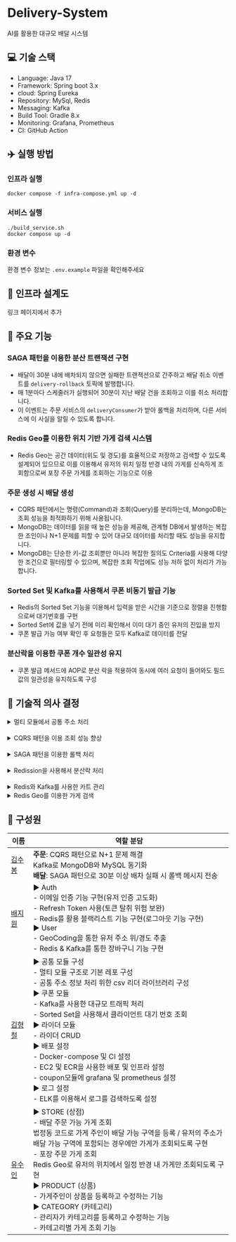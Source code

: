 # Delivery-System

AI를 활용한 대규모 배달 시스템

## 💻 기술 스택

- Language: Java 17
- Framework: Spring boot 3.x
- cloud: Spring Eureka
- Repository: MySql, Redis
- Messaging: Kafka
- Build Tool: Gradle 8.x
- Monitoring: Grafana, Prometheus
- CI: GitHub Action

## ✈️ 실행 방법

### 인프라 실행

```shell
docker compose -f infra-compose.yml up -d
```

### 서비스 실행

```shell
./build_service.sh
docker compose up -d
```

### 환경 변수

환경 변수 정보는
`.env.example` 파일을 확인해주세요

## 💾 인프라 설계도

링크 페이지에서 추가

## 🛵 주요 기능

### SAGA 패턴을 이용한 분산 트랜잭션 구현

- 배달이 30분 내에 배차되지 않으면 실패한 트랜잭션으로 간주하고 배달 취소 이벤트를
  `delivery-rollback` 토픽에 발행합니다.
- 매 1분마다 스케줄러가 실행되어 30분이 지난 배달 건을 조회하고 이를 취소 처리합니다.
- 이 이벤트는 주문 서비스의 `deliveryConsumer`가 받아 롤백을 처리하며, 다른 서비스에 이 사실을 알릴 수 있도록 합니다.

### Redis Geo를 이용한 위치 기반 가게 검색 시스템

- Redis Geo는 공간 데이터(위도 및 경도)를 효율적으로 저장하고 검색할 수 있도록 설계되어 있으므로 이를 이용해서 유저의 위치 일정 반경 내의 가게를 신속하게 조회함으로써
  포장 주문 가게를 조회하는 기능으로 이용

### 주문 생성 시 배달 생성

- CQRS 패턴에서는 명령(Command)과 조회(Query)를 분리하는데, MongoDB는 조회 성능을 최적화하기 위해 사용됩니다.
- MongoDB는 데이터를 읽을 때 높은 성능을 제공해, 관계형 DB에서 발생하는 복잡한 조인이나 N+1 문제를 피할 수 있어 대규모 데이터를 처리할 때도 성능을 유지합니다.
- MongoDB는 단순한 키-값 조회뿐만 아니라 복잡한 질의도 Criteria를 사용해 다양한 조건으로 필터링할 수 있으며, 복잡한 조회 작업에도 성능 저하 없이 처리가
  가능합니다.

### Sorted Set 및 Kafka를 사용해서 쿠폰 비동기 발급 기능

- Redis의 Sorted Set 기능을 이용해서 입력을 받은 시간을 기준으로 정렬을 진행함으로써 대기번호를 구현
- Sorted Set에 값을 넣기 전에 미리 확인해서 이미 대기 중인 유저의 진입을 방지
- 쿠폰 발급 가능 여부 확인 후 요청들은 모두 Kafka로 데이터를 전달

### 분산락을 이용한 쿠폰 개수 일관성 유지

- 쿠폰 발급 메서드에 AOP로 분산 락을 적용하여 동시에 여러 요청이 들어와도 필드 값의 일관성을 유지하도록 구성

## 📠 기술적 의사 결정

<details> <summary>멀티 모듈에서 공통 주소 처리</summary><br>

### 고민 했던 사항

서비스 모듈 간 주소 선택 기준으로 정부에서 제공하는 법정동 ID를 사용하기로 결정했습니다. 이에 따라 주소 정보를 각 모듈 간에 어떻게 관리할 지 고민을 하였습니다.

- **별도의 서버 생성**: 다른 모듈에서 사용하는 주소를 위해 서버를 생성
- **CSV 파일 개별 관리**: 각 모듈에서 별도로 CSV파일을 관리

그러나 이번 프로젝트를 MSA로 구성을 하면서 이미 여러 서버가 존재하는 상황에서 공통 주소 처리를 위한 서버를 하나 더 추가하는 것은 부담이 될 것으로 판단 되었고 CSV 파일이
변경될 때마다 모든 서비스에서 동일한 작업을 반복해야 하는 것은 비효율적이라 판단되었습니다.

CSV파일이 5MB 정도이고 전체 라인도 5만라인으로 한 번 순회하는 데도 0.1초도 안걸리기 때문에 이에 대한 대안으로 멀티 모듈 공통 라이브러리를 사용해서 CSV 파일을 통합
관리하는 방안으로 결정하였습니다.

### 기술적 결정 사항

openCSV를 사용해서 저장된 CSV파일을 메모리로 읽어 온다.

```java
private final ResourceLoader resourceLoader;

Resource resource = resourceLoader.getResource("classpath:" + ADDRESS_CSV);

CSVReader reader = new CSVReader(
    new InputStreamReader(resource.getInputStream(), Charset.forName("EUC-KR")));

List<String[]> strings = reader.readAll();
this.addressSetList =strings.

subList(1,strings.size());
```

이후 주소 목록의 저장방식을 `code: 주소정보` 의 Map 형식으로 보관하여서 code로도 접근할 수 있고 `values` method를 이용한 목록 접근으로도 가능하게
하였다.
</details><br>

<details> <summary>CQRS 패턴을 이용 조회 성능 향상</summary><br>

- CQRS를 주문 서비스에 적용한 이유는 명령(Command)와 조회(Query)의 책임을 분리함으로써 각 작업의 성능을 최적화하기 위함이다. 주문 시스템에서는 대규모 트랜잭션
  처리와 대량의 조회 요청이 발생하는데, 조회시 대량의 데이터를 빠르게 검색할 수 있는 MongoDB를 사용하여, 복잡한 조인과 N+1 문제를 피하고 조회 성능을 높일 수 있다.
    - 많은 Nosql중 mongoDB를 사용한 이유
        - MongoDB는 단순한 키-값 조회뿐 아니라 복잡한 질의(Query)를 지원한다. Criteria를 사용하여 다양한 조건 기반의 필터링을 지원하며, 복잡한 조회
          작업에도 성능 저하 없이 다양한 쿼리 옵션을 제공할 수 있기 때문에 MongDB를 채택 했다. 쿼리성능이 월등히 뛰어난 elasticSearch도 있었지만
          환경세팅 등을 고려하였을때 가장 러닝커브가 적은 mongoDB가 적합하다고 판단했습니다. 이후엔 elasticSearch를 공부하여 적용할 예정이다.
    - **CQRS에서 Kafka의 활용(RDS와 Nosql 데이터 동기화)**
        - create, update등의 command 관련 서비스가 실행 되었을 때 kafka의 이벤트를 동시에 보내 mongoDB에 save하는 방법을 사용하였다.
          CDC(Change Data Capture)로 RDS에서 데이터의 변경을 감지하고 이벤트 처리를 하는 방법을 채택해야 kafka에서 문제가 생겼을 때 데이터
          정합성 측면에서 더 좋지만 debizium 등 복잡한 환경세팅의 어려운점을 반영하여 이렇게 처리 하였다.

</details><br>
<details> <summary>SAGA 패턴을 이용한 롤백 처리</summary><br>

- SAGA 패턴을 사용하여 배달 시스템에서 롤백 처리를 구현한 이유는 **분산 트랜잭션에서 데이터 일관성을 유지**하기 위함이다. 예를 들어, 배달이 30분 내에 배차되지 않을
  경우 배달이 취소되는데, 이때 **알림 서비스나 주문 서비스**의 상태도 변경되어야 한다. SAGA 패턴의 **보상 트랜잭션**을 통해 실패한 트랜잭션에 대한 상태를 되돌리고,
  전체 시스템의 **데이터 무결성**을 보장할 수 있다.
    - kafka를 선택한 이유
        - 배달 취소와 같은 롤백 처리는 비동기적으로 처리되며, `delivery-rollback` 토픽을 통해 이벤트 기반으로 서비스 간 통신이 이루어진다. 이를 통해
          서비스 간 강한 결합을 피하면서 유연하게 트랜잭션을 관리할 수 있다.

</details><br>
<details> <summary>Redission을 사용해서 분산락 처리</summary><br>

### 분산락의 적용 이유

**비관적락**

- 데이터를 읽고 수정하는 동안 다른 트랜잭션이 접근하지 못하게 함
- 동시성 문제가 발생할 가능성이 높지만 성능 저하가 발생할 수 있다.

**낙관적락**

- 업데이트 시점에 데이터의 변경 여부를 확인하고 변경되었는 지 검증한다.
- 락을 걸지 않기 때문에 성능이 우수하나 충돌이 발생하면 롤백 및 재시도를 해야 한다.

**분산 락**

- 분산 시스템을 활용해서 락을 관리함으로써 동일한 리소스에 접근할 때 충돌을 방지함
- 여러 인스턴스 간에 동시성 문제를 해결할 수 있으나 분산 시스템이 장애가 생기면 문제가
  발생할 수 있다.

이번에 락을 적용할 부분은 쿠폰 재고의 일관성을 유지하기 위함으로 충돌이 잦게 발생할 거라 예상이 되므로 낙관적락은 제외 하였습니다.

MSA 환경에서 여러 인스턴스가 동일한 DB에 접근하므로 DB 자체에 락을 걸 경우 성능 저하가 발생할 수 있습니다.

위의 이유로 Redis를 사용한 분산락을 도입하기로 하였습니다.

### Redission 라이브러리를 사용한 이유

Spring에서는 Redis를 사용할 때, 주로 Lettuce와 Redisson 라이브러리를 사용합니다.

- Lettuce는 가벼우며 빠른 성능을 제공하기 때문에, 일반적인 캐싱 용도에 적합합니다.
- Redisson은 분산 락 기능을 보다 안정적으로 제공합니다.

락 구현의 차이점:

- Lettuce는 락을 구현할 때 SETNX 명령어를 사용하며, Spin Lock 방식으로 지속적으로 Redis에 요청을 보내 락을 확보합니다. 이 방식은 간단하지만, 네트워크
  부하가 발생할 수 있습니다.
- Redisson은 RedLock 알고리즘을 사용하며, Pub/Sub 구조로 락을 관리합니다. 이 방식은 네트워크 부하를 줄이고 더 안정적인 분산 락을 제공합니다.

위의 이유로 락 구현에 더 효율적으로 구현하는 Redission 라이브러리를 선택하였습니다.

</details><br>
<details> <summary>Redis와 Kafka를 사용한 카트 관리</summary><br>

### Redis 사용 이유

장바구니 기능으로는

- 제품에 대해 장바구니 추가
- 기존 제품을 다시 추가하면 수량 증가, 같은 매장의 다른 제품을 추가하면 해당 제품 추가
- 새로운 가게의 제품을 추가하면 기존 데이터 삭제 및 신규 추가

이에 따라 DB를 구성해야 했는데 MYSQL를 통해 진행하게 되면 데이터 용량도 증가하고 제품에 따른 수량 증가 및 제품 추가부분에서도 많은 쿼리문을 작업하게 되어 시간이 많은
필요하게 된다. 따라서 인메모리 데이터베이스인 Redis를 사용하여 구현하도록 하였다.

### Kafka 사용 이유

현재 물건을 장바구니에 담기 위해서는 물건 상세정보 End Point에서 담아야 하는데 User와 Product서비스는 별도의 서비스이므로 Product서비스에서 장바구니에 넣는
이벤트가 발생 시 User쪽에서 장바구니를 생성해줘야 한다.

따라서 이를 위해 Kafka를 통해 Product서비스에서 제품을 장바구니에 담는 End Point가 동작하는 이벤트 발생 시 User쪽에서 해당 데이터를 가져와 해당 유저에 대해
장바구니 데이터를 Redis에 저장하도록 구현하여 FeignClient를 통해 진행하는 것보다 속도 향상이 되었고, 동시성 처리도 가능하기에 사용하게 되었다.

</details>
<details> <summary>Redis Geo를 이용한 가게 검색</summary><br>

Redis Geo를 이용한 가게 검색은 위치 기반 서비스에서 효율적으로 가게를 조회하는 기능을 제공한다. Redis Geo는 위도와 경도 데이터를 저장하고 검색할 수 있는 기능을
제공하며, 특정 위치에서 일정 반경 내에 있는 가게를 매우 빠르게 찾을 수 있다. 이를 통해 사용자는 자신의 위치를 기준으로 가까운 가게를 신속하게 조회할 수 있다.

### Redis Geo를 이용한 가게 검색의 주요 기능

1. 위치 정보 저장: Redis Geo는 가게의 위도와 경도를 기반으로 좌표 데이터를 저장한다. 각 가게는 고유의 ID와 함께 위치 정보로 저장되며, 이를 통해 나중에 위치 기반
   검색이 가능해진다.
2. **반경 내 검색**: 사용자는 자신의 위치(위도, 경도)를 기준으로 **일정 반경 내에 있는 가게를 검색**할 수 있다. Redis의 `GEORADIUS`  명령어를 사용해
   특정 반경 내의 가게 목록을 빠르게 반환한다.
3. **빠른 응답 속도**: Redis의 인메모리 데이터 처리 특성 덕분에 위치 기반 조회 속도가 매우 빠르다. 이는 사용자 경험을 개선하고 실시간으로 가게 정보를 제공하는 데
   적합하다.

</details>

## 🐶 구성원

| 이름                                                 | 역할 분담                                                                                                                                                                                                                                                                                                                                           |
|----------------------------------------------------|-------------------------------------------------------------------------------------------------------------------------------------------------------------------------------------------------------------------------------------------------------------------------------------------------------------------------------------------------|
| [김수봉](https://github.com/bongbongbon) &nbsp;&nbsp; | **주문**: CQRS 패턴으로 N+1 문제 해결 <br> Kafka로 MongoDB와 MySQL 동기화 <br> **배달**: SAGA 패턴으로 30분 이상 배차 실패 시 롤백 메시지 전송                                                                                                                                                                                                                                      |
| [배지원](https://github.com/Bae-Ji-Won)               | ▶ Auth <br>- 이메일 인증 기능 구현(유저 인증 고도화) <br>- Refresh Token 사용(토큰 탈취 위험 보완)  <br>- Redis를 활용 블랙리스트 기능 구현(로그아웃 기능 구현) <br>▶ User <br>- GeoCoding을 통한 유저 주소 위/경도 추출 <br>- Redis & Kafka를 통한 장바구니 기능 구현                                                                                                                                               |
| [김형철](https://github.com/shurona)                  | ▶ 공통 모듈 구성 <br>- 멀티 모듈 구조로 기본 레포 구성 <br>- 공통 주소 정보 처리 위한 csv 리더 라이브러리 구성 <br>▶ 쿠폰 모듈 <br>-  Kafka를 사용한 대규모 트래픽 처리 <br>- Sorted Set을 사용해서 클라이언트 대기 번호 조회 <br>▶ 라이더 모듈  <br>- 라이더 CRUD <br>▶ 배포 설정 <br>- Docker-compose 및 CI 설정 <br>- EC2 및 ECR을 사용한 배포 및 인프라 설정 <br>- coupon모듈에 grafana 및 prometheus 설정 <br>▶ 로그 설정 <br>- ELK를 이용해서 로그를 검색하도록 설정 |
| [유수인](https://github.com/jjong52)                  | ▶ STORE (상점) <br>- 배달 주문 가능 가게 조회 <br>법정동 코드로 가게 주인이 배달 가능 구역을 등록 / 유저의 주소가 배달 가능 구역에 포함되는 경우에만 가게가 조회되도록 구현 <br>- 포장 주문 가게 조회 <br>Redis Geo로 유저의 위치에서 일정 반경 내 가게만 조회되도록 구현 <br>▶ PRODUCT (상품) <br>- 가게주인이 상품을 등록하고 수정하는 기능 <br>▶ CATEGORY (카테고리) <br>- 관리자가 카테고리를 등록하고 수정하는 기능 <br>- 카테고리별 가게 조회 기능                                            |


